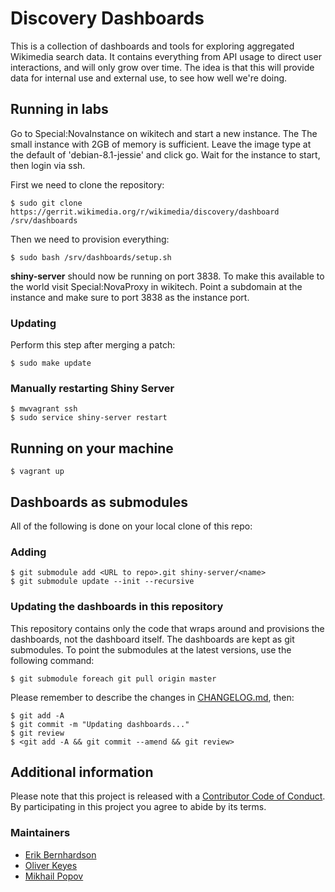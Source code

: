 # Discovery Dashboards

This is a collection of dashboards and tools for exploring aggregated Wikimedia search data. It contains everything from API usage to direct user interactions, and will only grow over time. The idea is that this will provide data for internal use and external use, to see how well we're doing.

## Running in labs

Go to Special:NovaInstance on wikitech and start a new instance. The
The small instance with 2GB of memory is sufficient. Leave the image
type at the default of 'debian-8.1-jessie' and click go. Wait for
the instance to start, then login via ssh.

First we need to clone the repository:

```
$ sudo git clone https://gerrit.wikimedia.org/r/wikimedia/discovery/dashboard /srv/dashboards
```

Then we need to provision everything:

```
$ sudo bash /srv/dashboards/setup.sh
```

**shiny-server** should now be running on port 3838. To make this
available to the world visit Special:NovaProxy in wikitech. Point a
subdomain at the instance and make sure to port 3838 as the instance
port.

### Updating

Perform this step after merging a patch:

```
$ sudo make update
```

### Manually restarting Shiny Server

```
$ mwvagrant ssh
$ sudo service shiny-server restart
```

## Running on your machine

```
$ vagrant up
```

## Dashboards as submodules

All of the following is done on your local clone of this repo:

### Adding

```
$ git submodule add <URL to repo>.git shiny-server/<name>
$ git submodule update --init --recursive
```

### Updating the dashboards in this repository

This repository contains only the code that wraps around and
provisions the dashboards, not the dashboard itself. The dashboards
are kept as git submodules. To point the submodules at the latest
versions, use the following command:

```
$ git submodule foreach git pull origin master
```

Please remember to describe the changes in [CHANGELOG.md](CHANGELOG.md), then:

```
$ git add -A
$ git commit -m "Updating dashboards..."
$ git review
$ <git add -A && git commit --amend && git review>
```

## Additional information

Please note that this project is released with a [Contributor Code of Conduct](CONDUCT.md). By participating in this project you agree to abide by its terms.

### Maintainers

- [Erik Bernhardson](https://meta.wikimedia.org/wiki/User:EBernhardson_(WMF))
- [Oliver Keyes](https://meta.wikimedia.org/wiki/User:Okeyes_(WMF))
- [Mikhail Popov](https://meta.wikimedia.org/wiki/User:MPopov_(WMF))
